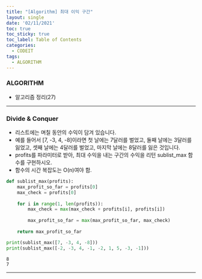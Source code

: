 ```yaml
---
title: "[Algorithm] 최대 이익 구간"
layout: single
date: '02/11/2021'
toc: true
toc_sticky: true
toc_label: Table of Contents
categories:
  - CODEIT
tags:
  - ALGORITHM
---
```


### ALGORITHM
* 알고리즘 정리(27)

---

### Divide & Conquer
* 리스트에는 며칠 동안의 수익이 담겨 있습니다.
* 예를 들어서 [7, -3, 4, -8]이라면 첫 날에는 7달러를 벌었고, 둘째 날에는 3달러를 잃었고, 셋째 날에는 4달러를 벌었고, 마지막 날에는 8달러를 잃은 것입니다.
* profits를 파라미터로 받아, 최대 수익을 내는 구간의 수익을 리턴 sublist_max 함수를 구현하시오.
* 함수의 시간 복잡도는 O(n)여야 함.


```python
def sublist_max(profits):
    max_profit_so_far = profits[0]
    max_check = profits[0]
    
    for i in range(1, len(profits)):
        max_check = max(max_check + profits[i], profits[i])
        
        max_profit_so_far = max(max_profit_so_far, max_check)
    
    return max_profit_so_far

print(sublist_max([7, -3, 4, -8]))
print(sublist_max([-2, -3, 4, -1, -2, 1, 5, -3, -1]))
```

    8
    7

---